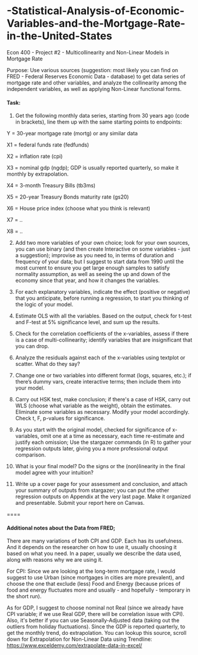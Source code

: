 # -Statistical-Analysis-of-Economic-Variables-and-the-Mortgage-Rate-in-the-United-States
Econ 400 - Project #2 - Multicollinearity and Non-Linear Models in Mortgage Rate

Purpose:  Use various sources (suggestion: most likely you can find on FRED - Federal Reserves Economic Data - database)  to get data series of mortgage rate and other variables, and analyze the collinearity among the independent variables, as well as applying Non-Linear functional forms.

#### Task: 

1) Get the following monthly data series, starting from 30 years ago  (code in brackets), line them up with the same starting points to endpoints:

Y = 30-year mortgage rate   (mortg)  or any similar data 

X1 = federal funds rate   (fedfunds)

X2 = inflation rate    (cpi)

X3 = nominal gdp  (ngdp); GDP is usually reported quarterly, so make it monthly by extrapolation.

X4 = 3-month Treasury Bills  (tb3ms)  

X5 = 20-year Treasury Bonds maturity rate   (gs20)

X6 = House price index  (choose what you think is relevant)

X7 = ..

X8 = ..

2) Add two more variables of your own choice; look for your own sources, you can use binary (and then create Interactive on some variables - just a suggestion); improvise as you need to, in terms of duration and frequency of your data; but I suggest to start data from 1990 until the most current to ensure you get large enough samples to satisfy normality assumption, as well as seeing the up and down of the economy since that year, and how it changes the variables.

3) For each explanatory variables, indicate the effect (positive or negative) that you anticipate, before running a regression, to start you thinking of the logic of your model.

4) Estimate OLS with all the variables.  Based on the output, check for t-test and F-test  at 5% significance level, and sum up the results.

5) Check for the correlation coefficients of the x-variables, assess if there is a case of multi-collinearity; identify variables that are insignificant that you can drop.

6) Analyze the residuals against each of the x-variables using textplot or scatter.  What do they say?

7) Change one or two variables into different format (logs, squares, etc.);  if there’s dummy vars, create interactive terms; then include them into your model.

8) Carry out HSK test, make conclusion; if there's a case of HSK, carry out WLS (choose what variable as the weight), obtain the estimates. Eliminate some variables as necessary.  Modify your model accordingly.   Check t, F, p-values for significance.

9) As you start with the original model, checked for significance of x-variables, omit one at a time as necessary, each time re-estimate and justify each omission; Use the stargazer commands (in R) to gather your regression outputs later, giving you a more professional output comparison.     

10) What is your final model?   Do the signs or the (non)linearity in the final model agree with your intuition? 

11) Write up a cover page for your assessment and conclusion, and attach your summary of outputs from stargazer; you can put the other regression outputs on Appendix at the very last page.  Make it organized and presentable.  Submit your report here on Canvas.

====

#### Additional notes about the Data from FRED; 

There are many variations of both CPI and GDP.  Each has its usefulness.   And it depends on the researcher on how to use it, usually choosing it based on what you need.  In a paper, usually we describe the data used, along with reasons why we are using it.  

For CPI: Since we are looking at the long-term mortgage rate,  I would suggest to use Urban (since mortgages in cities are more prevalent), and choose the one that exclude (less) Food and Energy (because prices of food and energy fluctuates more and usually - and hopefully - temporary in the short run).  

As for GDP, I suggest to choose nominal not Real (since we already have CPI variable; if we use Real GDP, there will be correlation issue with CPI).  Also, it's better if you can use Seasonally-Adjusted data (taking out the outliers from holiday fluctuations).   Since the GDP is reported quarterly, to get the monthly trend, do extrapolation.  You can lookup this source, scroll down for Extrapolation for Non-Linear Data using Trendline:
https://www.exceldemy.com/extrapolate-data-in-excel/
